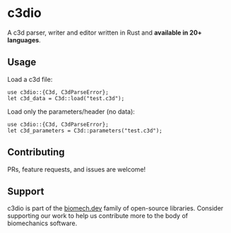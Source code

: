# c3dio

A c3d parser, writer and editor written in Rust and **available in 20+ languages**.

## Usage

Load a c3d file:

```
use c3dio::{C3d, C3dParseError};
let c3d_data = C3d::load("test.c3d");
```

Load only the parameters/header (no data):

```
use c3dio::{C3d, C3dParseError};
let c3d_parameters = C3d::parameters("test.c3d");
```

## Contributing

PRs, feature requests, and issues are welcome!

## Support

c3dio is part of the [biomech.dev](https://biomech.dev) family of open-source libraries. Consider supporting our work to help us contribute more to the body of biomechanics software.
